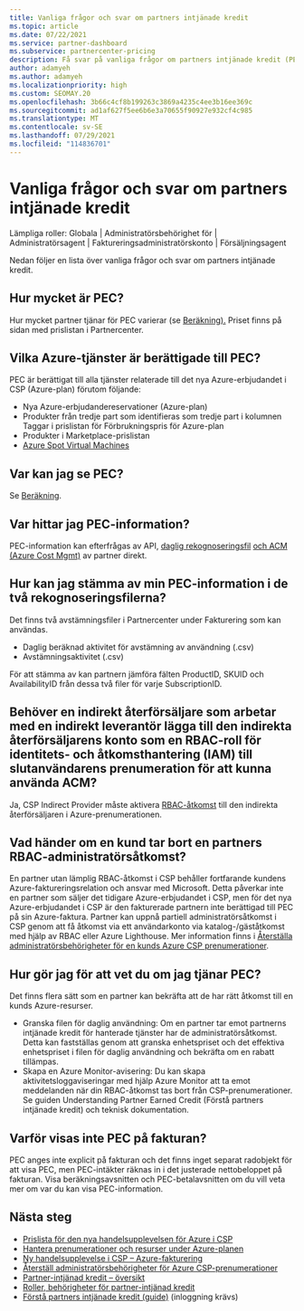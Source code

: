 ```yaml
---
title: Vanliga frågor och svar om partners intjänade kredit
ms.topic: article
ms.date: 07/22/2021
ms.service: partner-dashboard
ms.subservice: partnercenter-pricing
description: Få svar på vanliga frågor om partners intjänade kredit (PEC).
author: adamyeh
ms.author: adamyeh
ms.localizationpriority: high
ms.custom: SEOMAY.20
ms.openlocfilehash: 3b66c4cf8b199263c3869a4235c4ee3b16ee369c
ms.sourcegitcommit: ad1af627f5ee6b6e3a70655f90927e932cf4c985
ms.translationtype: MT
ms.contentlocale: sv-SE
ms.lasthandoff: 07/29/2021
ms.locfileid: "114836701"
---
```

# <a name="frequently-asked-questions-for-partner-earned-credit"></a>Vanliga frågor och svar om partners intjänade kredit

Lämpliga roller: Globala | Administratörsbehörighet för | Administratörsagent | Faktureringsadministratörskonto | Försäljningsagent

Nedan följer en lista över vanliga frågor och svar om partners intjänade kredit.

## <a name="how-much-is-pec"></a>Hur mycket är PEC?

Hur mycket partner tjänar för PEC varierar (se [Beräkning).](partner-earned-credit-explanation.md#calculation) Priset finns på sidan med prislistan i Partnercenter.

## <a name="what-azure-services-are-eligible-for-pec"></a>Vilka Azure-tjänster är berättigade till PEC?

PEC är berättigat till alla tjänster relaterade till det nya Azure-erbjudandet i CSP (Azure-plan) förutom följande: 
- Nya Azure-erbjudandereservationer (Azure-plan)
- Produkter från tredje part som identifieras som tredje part i kolumnen Taggar i prislistan för Förbrukningspris för Azure-plan
- Produkter i Marketplace-prislistan
- [Azure Spot Virtual Machines](https://partner.microsoft.com/resources/collection/azure-spot-in-csp#/)

## <a name="where-can-i-see-pec"></a>Var kan jag se PEC?

Se [Beräkning](partner-earned-credit-explanation.md#calculation).

## <a name="where-can-i-find-pec-details"></a>Var hittar jag PEC-information?

PEC-information kan efterfrågas av API, [daglig rekognoseringsfil](partner-earned-credit-explanation.md#calculation) [och ACM (Azure Cost Mgmt)](partner-earned-credit-explanation.md#azure-cost-management-and-pec) av partner direkt.

## <a name="how-can-i-reconcile-my-pec-information-across-the-two-recon-files"></a>Hur kan jag stämma av min PEC-information i de två rekognoseringsfilerna?

Det finns två avstämningsfiler i Partnercenter under Fakturering som kan användas.

- Daglig beräknad aktivitet för avstämning av användning (.csv)
- Avstämningsaktivitet (.csv)

För att stämma av kan partnern jämföra fälten ProductID, SKUID och AvailabilityID från dessa två filer för varje SubscriptionID.

## <a name="for-an-indirect-reseller-working-with-an-indirect-provider-does-an-indirect-provider-need-to-add-the-indirect-resellers-account-as-an-rbac-identity-and-access-management-iam-role-to-the-end-customers-subscription-in-order-to-utilize-acm"></a>Behöver en indirekt återförsäljare som arbetar med en indirekt leverantör lägga till den indirekta återförsäljarens konto som en RBAC-roll för identitets- och åtkomsthantering (IAM) till slutanvändarens prenumeration för att kunna använda ACM?

Ja, CSP Indirect Provider måste aktivera [RBAC-åtkomst](/azure/role-based-access-control/overview) till den indirekta återförsäljaren i Azure-prenumerationen.

## <a name="what-happens-if-a-customer-removes-a-partners-rbac-admin-access"></a>Vad händer om en kund tar bort en partners RBAC-administratörsåtkomst?

En partner utan lämplig RBAC-åtkomst i CSP behåller fortfarande kundens Azure-faktureringsrelation och ansvar med Microsoft. Detta påverkar inte en partner som säljer det tidigare Azure-erbjudandet i CSP, men för det nya Azure-erbjudandet i CSP är den fakturerade partnern inte berättigad till PEC på sin Azure-faktura. Partner kan uppnå partiell administratörsåtkomst i CSP genom att få åtkomst via ett användarkonto via katalog-/gäståtkomst med hjälp av RBAC eller Azure Lighthouse. Mer information finns i [Återställa administratörsbehörigheter för en kunds Azure CSP prenumerationer](revoke-reinstate-csp.md).

## <a name="how-do-i-know-if-im-earning-pec"></a>Hur gör jag för att vet du om jag tjänar PEC?

Det finns flera sätt som en partner kan bekräfta att de har rätt åtkomst till en kunds Azure-resurser.

- Granska filen för daglig användning: Om en partner tar emot partnerns intjänade kredit för hanterade tjänster har de administratörsåtkomst. Detta kan fastställas genom att granska enhetspriset och det effektiva enhetspriset i filen för daglig användning och bekräfta om en rabatt tillämpas.
- Skapa en Azure Monitor-avisering: [](/azure/azure-monitor/platform/alerts-activity-log) Du kan skapa aktivitetsloggaviseringar med hjälp Azure Monitor att ta emot meddelanden när din RBAC-åtkomst tas bort från CSP-prenumerationer. Se guiden Understanding Partner Earned Credit (Förstå partners intjänade kredit) och teknisk dokumentation.

## <a name="why-dont-i-see-pec-on-the-invoice"></a>Varför visas inte PEC på fakturan?

PEC anges inte explicit på fakturan och det finns inget separat radobjekt för att visa PEC, men PEC-intäkter räknas in i det justerade nettobeloppet på fakturan. Visa beräkningsavsnitten och PEC-betalavsnitten om du vill veta mer om var du kan visa PEC-information.

## <a name="next-steps"></a>Nästa steg

- [Prislista för den nya handelsupplevelsen för Azure i CSP](azure-plan-price-list.md)
- [Hantera prenumerationer och resurser under Azure-planen](azure-plan-manage.md)
- [Ny handelsupplevelse i CSP – Azure-fakturering](azure-plan-billing.md)
- [Återställ administratörsbehörigheter för Azure CSP-prenumerationer](revoke-reinstate-csp.md)
- [Partner-intjänad kredit – översikt](partner-earned-credit.md)
- [Roller, behörigheter för partner-intjänad kredit](azure-roles-perms-pec.md)
- [Förstå partners intjänade kredit (guide)](https://partner.microsoft.com/resources/detail/understanding-partner-earned-credit-pdf) (inloggning krävs)
